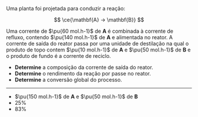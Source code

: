 Uma planta foi projetada para conduzir a reação:

$$
\ce{\mathbf{A} -> \mathbf{B}}
$$

Uma corrente de $\pu{60 mol.h-1}$ de **A** é combinada à corrente de refluxo, contendo $\pu{140 mol.h-1}$ de **A** e alimentada no reator. A corrente de saída do reator passa por uma unidade de destilação na qual o produto de topo contem $\pu{10 mol.h-1}$ de **A** e $\pu{50 mol.h-1}$ de **B** e o produto de fundo é a corrente de reciclo.

- **Determine** a composição da corrente de saída do reator.
- **Determine** o rendimento da reação por passe no reator.
- **Determine** a conversão global do processo.

---
- $\pu{150 mol.h-1}$ de **A** e $\pu{50 mol.h-1}$ de **B** 
- $25\%$
- $83\%$
